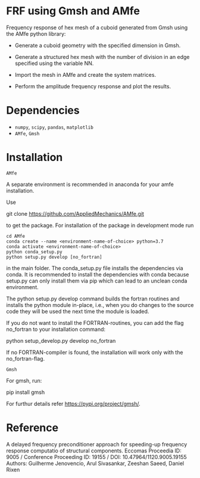 # FRF using Gmsh and AMfe
Frequency response of hex mesh of a cuboid generated from Gmsh using the AMfe python library:
- Generate a cuboid geometry with the specified dimension in Gmsh.
- Generate a structured hex mesh with the number of division in an edge specified using the variable NN.

- Import the mesh in AMfe and create the system matrices.
- Perform the amplitude frequency response and plot the results.

# Dependencies

   - `numpy`, `scipy`, `pandas`, `matplotlib`
   - `AMfe`, `Gmsh`

# Installation

`AMfe`

A separate environment is recommended in anaconda for your amfe installation. 

Use

git clone https://github.com/AppliedMechanics/AMfe.git

to get the package. For installation of the package in development mode run
```{r, engine='bash', count_lines}
cd AMfe 
conda create --name <environment-name-of-choice> python=3.7
conda activate <environment-name-of-choice> 
python conda_setup.py
python setup.py develop [no_fortran]
```
in the main folder. The conda_setup.py file installs the dependencies via conda. It is recommended to install the dependencies with conda because setup.py can only install them via pip which can lead to an unclean conda environment.

The python setup.py develop command builds the fortran routines and installs the python module in-place, i.e., when you do changes to the source code they will be used the next time the module is loaded.

If you do not want to install the FORTRAN-routines, you can add the flag no_fortran to your installation command:

python setup_develop.py develop no_fortran

If no FORTRAN-compiler is found, the installation will work only with the no_fortran-flag.

`Gmsh`

For gmsh, run:

pip install gmsh

For furthur details refer https://pypi.org/project/gmsh/.

# Reference

A delayed frequency preconditioner approach for speeding-up frequency response computatio of structural components.
Eccomas Proceedia ID: 9005 / Conference Proceeding ID: 19155 / DOI: 10.47964/1120.9005.19155
Authors: Guilherme Jenovencio, Arul Sivasankar, Zeeshan Saeed, Daniel Rixen 
